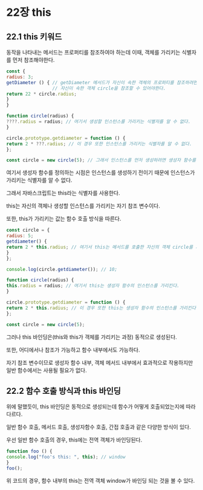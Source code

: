 # 22장 this
## 22.1 this 키워드

동작을 나타내는 메서드는 프로퍼티를 참조하여야 하는데 이때, 객체를 가리키는 식별자를 먼저 참조해야한다.

```javascript
const {
radius: 3;
getDiameter () { // getDiameter 메서드가 자신이 속한 객체의 프로퍼티를 참조하려면
                 // 자신이 속한 객체 circle을 참조할 수 있어야한다.
return 22 * circle.radius;
}
}
```

```javascript
function circle(radius) {
????.radius = radius; // 여기서 생성할 인스턴스를 가리키는 식별자를 알 수 없다.
}

circle.prototype.getdiameter = function () {
return 2 * ???.radius; // 이 경우 또한 인스턴스를 가리키는 식별자를 알 수 없다.
};

const circle = new circle(5); // 그래서 인스턴스를 먼저 생성하려면 생성자 함수를 정의해야한다.
```
여기서 생성자 함수를 정의하는 시점은 인스턴스를 생성하기 전이기 때문에 인스턴스가 가리키는 식별자를 알 수 없다.

그래서 자바스크립트는 this라는 식별자를 사용한다.

this는 자신의 객체나 생성할 인스턴스를 가리키는 자기 참조 변수이다.

또한, this가 가리키는 값는 함수 호출 방식을 따른다.

```javascript
const circle = {
radius: 5;
getdiameter() {
return 2 * this.radius; // 여기서 this는 메서드를 호출한 자신의 객체 circle를 가리킨다.
}
};

console.log(circle.getdiameter()); // 10;
```

```javascript
function circle(radius) {
this.radius = radius; // 여기서 this는 생성자 함수의 인스턴스를 가리킨다.
}

circle.prototype.getdiameter = function () {
return 2 * this.radius; // 이 경우 또한 this는 생성자 함수의 인스턴스를 가리킨다.
};

const circle = new circle(5); 
```

그러나 this 바인딩은(this와 this가 객체를 가리키는 과정) 동적으로 생성된다.

또한, 어디에서나 참조가 가능하고 함수 내부에서도 가능하다.

자기 참조 변수이므로 생성자 함수 내부, 객체 메서드 내부에서 효과적으로 작용하지만 일반 함수에서는 사용될 필요가 없다. 

## 22.2 함수 호출 방식과 this 바인딩

위에 말했듯이, this 바인딩은 동적으로 생성되는데 함수가 어떻게 호출되었는지에 따라 다르다.

일반 함수 호출, 메서드 호출, 생성자함수 호출, 간접 호출과 같은 다양한 방식이 있다.

우선 일반 함수 호출의 경우, this에는 전역 객체가 바인딩된다.

```javascript
function foo () {
console.log("foo's this: ", this); // window
}
foo();
```
위 코드의 경우, 함수 내부의 this는 전역 객체 window가 바인딩 되는 것을 볼 수 있다.
